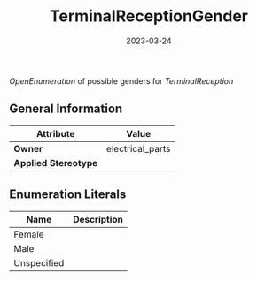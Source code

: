 ﻿---
title: TerminalReceptionGender
toc: false
type: specs
date: "2023-03-24"
draft: false
specification: VEC
version: 2.0.2
documentType: "Recommendation"
elementType: Class
classes:
  - TerminalReceptionGender
menu_name: vec-2.0.2
---
<i>OpenEnumeration</i> of possible genders for <i>TerminalReception</i>

## General Information

| Attribute               | Value |
|-------------------------|-------|
| **Owner**               | electrical_parts |
| **Applied Stereotype**  |   |

## Enumeration Literals
| Name          | **Description** |
|---------------|-----------------|
| Female |  |
| Male |  |
| Unspecified |  |
